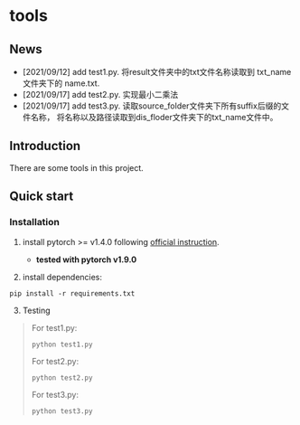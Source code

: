 # tools

## News
+ [2021/09/12] add test1.py. 将result文件夹中的txt文件名称读取到 txt_name 文件夹下的 name.txt.
+ [2021/09/17] add test2.py. 实现最小二乘法
+ [2021/09/17] add test3.py. 读取source_folder文件夹下所有suffix后缀的文件名称，
  将名称以及路径读取到dis_floder文件夹下的txt_name文件中。
  
## Introduction
There are some tools in this project.

## Quick start 
### Installation
1. install pytorch >= v1.4.0 following [official instruction](https://pytorch.org/).
    - **tested with pytorch v1.9.0**

2. install dependencies:
```
pip install -r requirements.txt
```

3. Testing  

> For test1.py:  
>```
>python test1.py
>```
>For test2.py:
>```
>python test2.py
>```
>For test3.py:
>```
>python test3.py
>```
